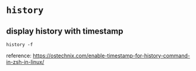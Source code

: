 # `history`
## display history with timestamp
`history -f`

reference: https://ostechnix.com/enable-timestamp-for-history-command-in-zsh-in-linux/

